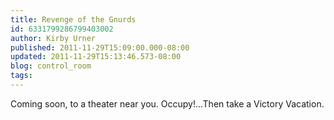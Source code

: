 ```yaml
---
title: Revenge of the Gnurds
id: 6331799286799403002
author: Kirby Urner
published: 2011-11-29T15:09:00.000-08:00
updated: 2011-11-29T15:13:46.573-08:00
blog: control_room
tags: 
---
```


Coming soon, to a theater near you.  Occupy!...Then take a Victory Vacation.